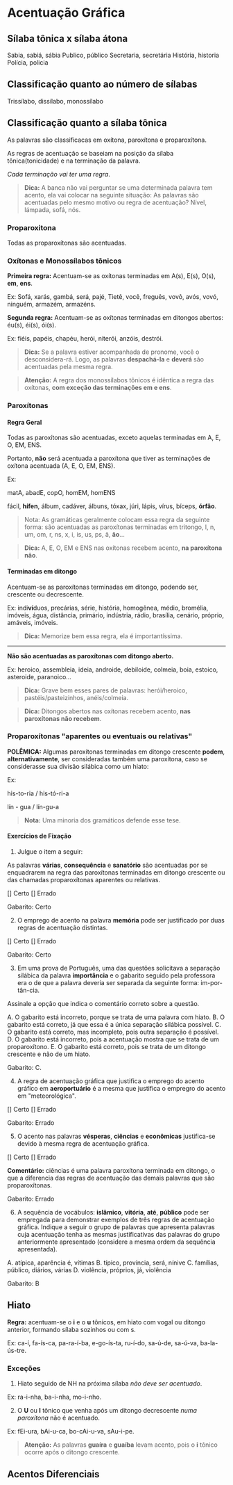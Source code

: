# Acentuação Gráfica

## Sílaba tônica x sílaba átona

Sabia, sabiá, sábia
Publico, público
Secretaria, secretária
História, historia
Polícia, policia

## Classificação quanto ao número de sílabas

Trissílabo, dissílabo, monossílabo

## Classificação quanto a sílaba tônica

As palavras são classificacas em oxítona, paroxítona e proparoxítona.

As regras de acentuação se baseiam na posição da sílaba tônica(tonicidade) e na terminação da palavra.

_Cada terminação vai ter uma regra_.

> **Dica:** A banca não vai perguntar se uma determinada palavra tem acento, ela vai colocar na seguinte situação: As palavras são acentuadas pelo mesmo motivo ou regra de acentuação? Nível, lámpada, sofá, nós.

### Proparoxitona

Todas as proparoxítonas são acentuadas.

### Oxítonas e Monossílabos tônicos

**Primeira regra:** Acentuam-se as oxítonas terminadas em A(s), E(s), O(s), **em**, **ens**.

Ex: Sofá, xarás, gambá, será, pajé, Tietê, você, freguês, vovô, avós, vovó, ninguém, armazém, armazéns.

**Segunda regra:** Acentuam-se as oxítonas terminadas em ditongos abertos: éu(s), éi(s), ói(s).

Ex: fiéis, papéis, chapéu, herói, niterói, anzóis, destrói.

> **Dica:** Se a palavra estiver acompanhada de pronome, você o desconsidera-rá. Logo, as palavras **despachá-la** e **deverá** são acentuadas pela mesma regra.

> **Atenção:** A regra dos monossílabos tônicos é idêntica a regra das oxítonas, **com exceção das terminações em e ens**.

### Paroxítonas

#### Regra Geral

Todas as paroxítonas são acentuadas, exceto aquelas terminadas em A, E, O, EM, ENS.

Portanto, **não** será acentuada a paroxítona que tiver as terminações de oxítona acentuada (A, E, O, EM, ENS).

Ex:

matA, abadE, copO, homEM, homENS

fácil, **hífen**, álbum, cadáver, álbuns, tóxax, júri, lápis, vírus, bíceps, **órfão**.

> Nota: As gramáticas geralmente colocam essa regra da seguinte forma: são acentuadas as paroxítonas terminadas em tritongo, l, n, um, om, r, ns, x, i, is, us, ps, ã, **ão**...

> **Dica:** A, E, O, EM e ENS nas oxítonas recebem acento, **na paroxítona não**. 

#### Terminadas em ditongo

Acentuam-se as paroxítonas terminadas em ditongo, podendo ser, crescente ou decrescente.

Ex: indi**ví**duos, precárias, série, história, homogênea, médio, bromélia, imóveis, água, distância, primário, indústria, rádio, brasília, cenário, próprio, amáveis, imóveis. 

> **Dica:** Memorize bem essa regra, ela é importantíssima.

---

**Não são acentuadas as paroxítonas com ditongo aberto.**

Ex: heroico, assembleia, ideia, androide, debiloide, colmeia, boia, estoico, asteroide, paranoico...

> **Dica:** Grave bem esses pares de palavras: herói/heroico, pastéis/pasteizinhos, anéis/colmeia.

> **Dica:** Ditongos abertos nas oxítonas recebem acento, **nas paroxítonas não recebem**.

### Proparoxítonas "aparentes ou eventuais ou relativas"

**POLÊMICA:** Algumas paroxítonas terminadas em ditongo crescente **podem**, **alternativamente**, ser consideradas também uma paroxítona, caso se considerasse sua divisão silábica como um hiato:

Ex:

his-to-ria / his-tó-ri-a

lín - gua / lín-gu-a

> **Nota:** Uma minoria dos gramáticos defende esse tese.

#### Exercícios de Fixação

1. Julgue o item a seguir:

As palavras **várias**, **consequência** e **sanatório** são acentuadas por se enquadrarem na regra das paroxítonas terminadas em ditongo crescente ou das chamadas proparoxítonas aparentes ou relativas.

[] Certo
[] Errado

Gabarito: Certo

2. O emprego de acento na palavra **memória** pode ser justificado por duas regras de acentuação distintas.

[] Certo
[] Errado

Gabarito: Certo

3. Em uma prova de Português, uma das questões solicitava a separação silábica da palavra **importância** e o gabarito seguido pela professora era o de que a palavra deveria ser separada da seguinte forma: im-por-tân-cia.

Assinale a opção que indica o comentário correto sobre a questão.

A. O gabarito está incorreto, porque se trata de uma palavra com hiato.
B. O gabarito está correto, já que essa é a única separação silábica possível.
C. O gabarito está correto, mas incompleto, pois outra separação é possível.
D. O gabarito está incorreto, pois a acentuação mostra que se trata de um proparoxítono.
E. O gabarito está correto, pois se trata de um ditongo crescente e não de um hiato.

Gabarito: C.

4. A regra de acentuação gráfica que justifica o emprego do acento gráfico em **aeroportuário** é a mesma que justifica o empregro do acento em "meteorológica".

[] Certo
[] Errado

Gabarito: Errado

5. O acento nas palavras **vésperas**, **ciências** e **econômicas** justifica-se devido à mesma regra de acentuação gráfica.

[] Certo
[] Errado

**Comentário:** ciências é uma palavra paroxítona terminada em ditongo, o que a diferencia das regras de acentuação das demais palavras que são proparoxítonas.

Gabarito: Errado

6. A sequência de vocábulos: **islâmico**, **vitória**, **até**, **público** pode ser empregada para demonstrar exemplos de três regras de acentuação gráfica. Indique a seguir o grupo de palavras que apresenta palavras cuja acentuação tenha as mesmas justificativas das palavras do grupo anteriormente apresentado (considere a mesma ordem da sequência apresentada).

A. atípica, aparência é, vítimas
B. típico, província, será, nínive
C. famílias, público, diários, várias
D. violência, próprios, já, violência

Gabarito: B

## Hiato

**Regra:** acentuam-se o **i** e o **u** tônicos, em hiato com vogal ou ditongo anterior, formando sílaba sozinhos ou com s.

Ex: ca-í, fa-ís-ca, pa-ra-í-ba, e-go-ís-ta, ru-í-do, sa-ú-de, sa-ú-va, ba-la-ús-tre.

### Exceções

1. Hiato seguido de NH na próxima sílaba _não deve ser acentuado_.

Ex: ra-i-nha, ba-i-nha, mo-i-nho.

2. O **U** ou **I** tônico que venha após um ditongo decrescente _numa paroxítona_ não é acentuado.

Ex: fEi-ura, bAi-u-ca, bo-cAi-u-va, sAu-i-pe.

> **Atenção:** As palavras **guaíra** e **guaíba** levam acento, pois o **i** tônico ocorre após o ditongo crescente.

## Acentos Diferenciais


